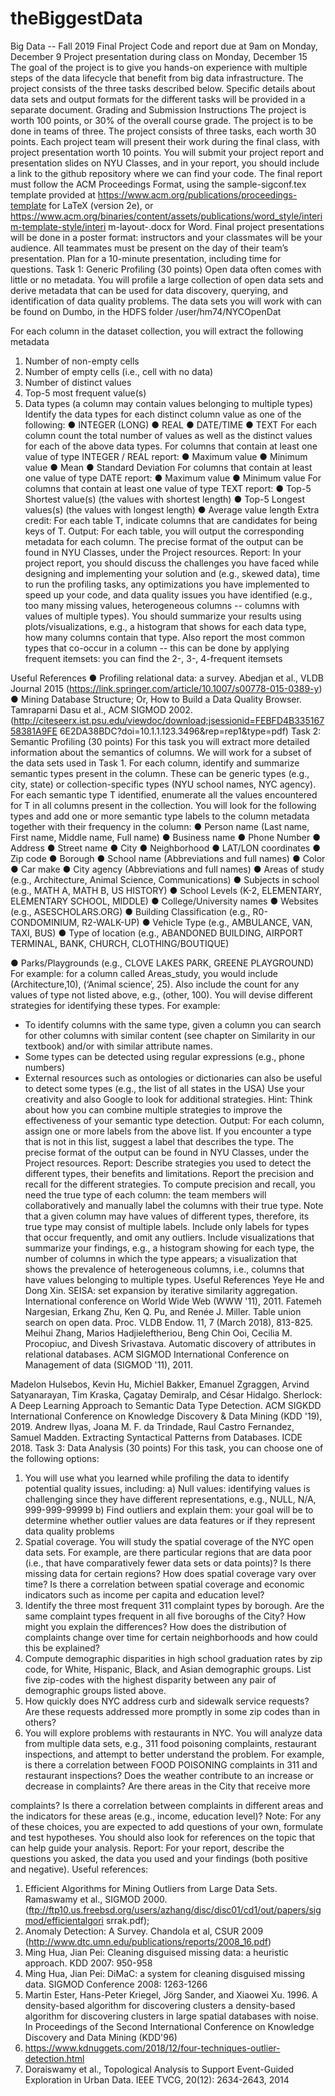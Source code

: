 # theBiggestData

Big Data -- Fall 2019 Final Project
Code and report due at 9am on Monday, December 9 Project presentation during class on Monday, December 15
The goal of the project is to give you hands-on experience with multiple steps of the data lifecycle that benefit from big data infrastructure.
The project consists of the three tasks described below. Specific details about data sets and output formats for the different tasks will be provided in a separate document.
Grading and Submission Instructions
The project is worth 100 points, or 30% of the overall course grade. The project is to be done in teams of three. The project consists of three tasks, each worth 30 points. Each project team will present their work during the final class, with project presentation worth 10 points.
You will submit your project report and presentation slides on NYU Classes, and in your report, you should include a link to the github repository where we can find your code.
The final report must follow the ACM Proceedings Format, using the sample-sigconf.tex template provided at https://www.acm.org/publications/proceedings-template for LaTeX (version 2e), or https://www.acm.org/binaries/content/assets/publications/word_style/interim-template-style/interi m-layout-.docx for Word.
Final project presentations will be done in a poster format: instructors and your classmates will be your audience. All teammates must be present on the day of their team’s presentation. Plan for a 10-minute presentation, including time for questions.
Task 1: Generic Profiling (30 points)
Open data often comes with little or no metadata. You will profile a large collection of open data sets and derive metadata that can be used for data discovery, querying, and identification of data quality problems.
The data sets you will work with can be found on Dumbo, in the HDFS folder /user/hm74/NYCOpenDat
   
 For each column in the dataset collection, you will extract the following metadata
1. Number of non-empty cells
2. Number of empty cells (i.e., cell with no data)
3. Number of distinct values
4. Top-5 most frequent value(s)
5. Data types (a column may contain values belonging to multiple types)
Identify the data types for each distinct column value as one of the following:
● INTEGER (LONG)
● REAL
● DATE/TIME
● TEXT
For each column count the total number of values as well as the distinct values for each of the above data types.
For columns that contain at least one value of type INTEGER / REAL report:
● Maximum value
● Minimum value ● Mean
● Standard Deviation
For columns that contain at least one value of type DATE report:
● Maximum value
● Minimum value
For columns that contain at least one value of type TEXT report:
● Top-5 Shortest value(s) (the values with shortest length)
● Top-5 Longest values(s) (the values with longest length)
● Average value length
Extra credit: For each table T, indicate columns that are candidates for being keys of T. Output: For each table, you will output the corresponding metadata for each column. The
precise format of the output can be found in NYU Classes, under the Project resources.
Report: In your project report, you should discuss the challenges you have faced while designing and implementing your solution and (e.g., skewed data), time to run the profiling tasks, any optimizations you have implemented to speed up your code, and data quality issues you have identified (e.g., too many missing values, heterogeneous columns -- columns with values of multiple types). You should summarize your results using plots/visualizations, e.g., a histogram that shows for each data type, how many columns contain that type. Also report the most common types that co-occur in a column -- this can be done by applying frequent itemsets: you can find the 2-, 3-, 4-frequent itemsets

 Useful References
● Profiling relational data: a survey. Abedjan et al., VLDB Journal 2015 (https://link.springer.com/article/10.1007/s00778-015-0389-y)
● Mining Database Structure; Or, How to Build a Data Quality Browser. Tamraparni Dasu et al., ACM SIGMOD 2002. (http://citeseerx.ist.psu.edu/viewdoc/download;jsessionid=FEBFD4B33516758381A9FE 6E2DA38BDC?doi=10.1.1.123.3496&rep=rep1&type=pdf)
Task 2: Semantic Profiling (30 points)
For this task you will extract more detailed information about the semantics of columns. We will work for a subset of the data sets used in Task 1.
For each column, identify and summarize semantic types present in the column. These can be generic types (e.g., city, state) or collection-specific types (NYU school names, NYC agency). For each semantic type T identified, enumerate all the values encountered for T in all columns present in the collection.
You will look for the following types and add one or more semantic type labels to the column metadata together with their frequency in the column:
● Person name (Last name, First name, Middle name, Full name)
● Business name
● Phone Number
● Address
● Street name
● City
● Neighborhood
● LAT/LON coordinates
● Zip code
● Borough
● School name (Abbreviations and full names)
● Color
● Car make
● City agency (Abbreviations and full names)
● Areas of study (e.g., Architecture, Animal Science, Communications)
● Subjects in school (e.g., MATH A, MATH B, US HISTORY)
● School Levels (K-2, ELEMENTARY, ELEMENTARY SCHOOL, MIDDLE)
● College/University names
● Websites (e.g., ASESCHOLARS.ORG)
● Building Classification (e.g., R0-CONDOMINIUM, R2-WALK-UP)
● Vehicle Type (e.g., AMBULANCE, VAN, TAXI, BUS)
● Type of location (e.g., ABANDONED BUILDING, AIRPORT TERMINAL, BANK,
CHURCH, CLOTHING/BOUTIQUE)

 ● Parks/Playgrounds (e.g., CLOVE LAKES PARK, GREENE PLAYGROUND)
For example: for a column called Areas_study, you would include (Architecture,10), (‘Animal science’, 25). Also include the count for any values of type not listed above, e.g., (other, 100).
You will devise different strategies for identifying these types. For example:
- To identify columns with the same type, given a column you can search for other
columns with similar content (see chapter on Similarity in our textbook) and/or with
similar attribute names.
- Some types can be detected using regular expressions (e.g., phone numbers)
- External resources such as ontologies or dictionaries can also be useful to detect some
types (e.g., the list of all states in the USA)
Use your creativity and also Google to look for additional strategies. Hint: Think about how you can combine multiple strategies to improve the effectiveness of your semantic type detection.
Output: For each column, assign one or more labels from the above list. If you encounter a type that is not in this list, suggest a label that describes the type. The precise format of the output can be found in NYU Classes, under the Project resources.
Report: Describe strategies you used to detect the different types, their benefits and limitations. Report the precision and recall for the different strategies. To compute precision and recall, you need the true type of each column: the team members will collaboratively and manually label the columns with their true type. Note that a given column may have values of different types, therefore, its true type may consist of multiple labels. Include only labels for types that occur frequently, and omit any outliers. Include visualizations that summarize your findings, e.g., a histogram showing for each type, the number of columns in which the type appears; a visualization that shows the prevalence of heterogeneous columns, i.e., columns that have values belonging to multiple types.
Useful References
Yeye He and Dong Xin. SEISA: set expansion by iterative similarity aggregation. International conference on World Wide Web (WWW '11), 2011.
Fatemeh Nargesian, Erkang Zhu, Ken Q. Pu, and Renée J. Miller. Table union search on open data. Proc. VLDB Endow. 11, 7 (March 2018), 813-825.
Meihui Zhang, Marios Hadjieleftheriou, Beng Chin Ooi, Cecilia M. Procopiuc, and Divesh Srivastava. Automatic discovery of attributes in relational databases. ACM SIGMOD International Conference on Management of data (SIGMOD '11), 2011.

 Madelon Hulsebos, Kevin Hu, Michiel Bakker, Emanuel Zgraggen, Arvind Satyanarayan, Tim Kraska, Çagatay Demiralp, and César Hidalgo. Sherlock: A Deep Learning Approach to Semantic Data Type Detection. ACM SIGKDD International Conference on Knowledge Discovery & Data Mining (KDD '19), 2019.
Andrew Ilyas, Joana M. F. da Trindade, Raul Castro Fernandez, Samuel Madden. Extracting Syntactical Patterns from Databases. ICDE 2018.
Task 3: Data Analysis (30 points)
For this task, you can choose one of the following options:
1) You will use what you learned while profiling the data to identify potential quality issues, including:
a) Null values: identifying values is challenging since they have different representations, e.g., NULL, N/A, 999-999-99999
b) Find outliers and explain them: your goal will be to determine whether outlier values are data features or if they represent data quality problems
2) Spatial coverage. You will study the spatial coverage of the NYC open data sets. For example, are there particular regions that are data poor (i.e., that have comparatively fewer data sets or data points)? Is there missing data for certain regions? How does spatial coverage vary over time? Is there a correlation between spatial coverage and economic indicators such as income per capita and education level?
3) Identify the three most frequent 311 complaint types by borough. Are the same complaint types frequent in all five boroughs of the City? How might you explain the differences? How does the distribution of complaints change over time for certain neighborhoods and how could this be explained?
4) Compute demographic disparities in high school graduation rates by zip code, for White, Hispanic, Black, and Asian demographic groups. List five zip-codes with the highest disparity between any pair of demographic groups listed above.
5) How quickly does NYC address curb and sidewalk service requests? Are these requests addressed more promptly in some zip codes than in others?
6) You will explore problems with restaurants in NYC. You will analyze data from multiple data sets, e.g., 311 food poisoning complaints, restaurant inspections, and attempt to better understand the problem. For example, is there a correlation between FOOD POISONING complaints in 311 and restaurant inspections? Does the weather contribute to an increase or decrease in complaints? Are there areas in the City that receive more

 complaints? Is there a correlation between complaints in different areas and the indicators for these areas (e.g., income, education level)?
Note: For any of these choices, you are expected to add questions of your own, formulate and test hypotheses. You should also look for references on the topic that can help guide your analysis.
Report: For your report, describe the questions you asked, the data you used and your findings (both positive and negative).
Useful references:
1. Efficient Algorithms for Mining Outliers from Large Data Sets. Ramaswamy et al.,
SIGMOD 2000. (ftp://ftp10.us.freebsd.org/users/azhang/disc/disc01/cd1/out/papers/sigmod/efficientalgori srrak.pdf);
2. Anomaly Detection: A Survey. Chandola et al, CSUR 2009 (http://www.dtc.umn.edu/publications/reports/2008_16.pdf)
3. Ming Hua, Jian Pei: Cleaning disguised missing data: a heuristic approach. KDD 2007: 950-958
4. Ming Hua, Jian Pei: DiMaC: a system for cleaning disguised missing data. SIGMOD Conference 2008: 1263-1266
5. Martin Ester, Hans-Peter Kriegel, Jörg Sander, and Xiaowei Xu. 1996. A density-based algorithm for discovering clusters a density-based algorithm for discovering clusters in large spatial databases with noise. In Proceedings of the Second International Conference on Knowledge Discovery and Data Mining (KDD'96)
6. https://www.kdnuggets.com/2018/12/four-techniques-outlier-detection.html
7. Doraiswamy et al., Topological Analysis to Support Event-Guided Exploration in Urban
Data. IEEE TVCG, 20(12): 2634-2643, 2014
 
